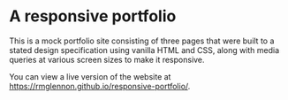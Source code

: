 #  A responsive portfolio

This is a mock portfolio site consisting of three pages that were built to a stated design specification using vanilla HTML and CSS, along with media queries at various screen sizes to make it responsive.

You can view a live version of the website at https://rmglennon.github.io/responsive-portfolio/.
